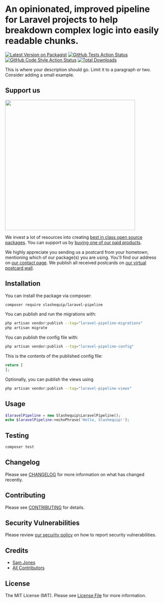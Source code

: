 # An opinionated, improved pipeline for Laravel projects to help breakdown complex logic into easily readable chunks.

[![Latest Version on Packagist](https://img.shields.io/packagist/v/slashequip/laravel-pipeline.svg?style=flat-square)](https://packagist.org/packages/slashequip/laravel-pipeline)
[![GitHub Tests Action Status](https://img.shields.io/github/workflow/status/slashequip/laravel-pipeline/run-tests?label=tests)](https://github.com/slashequip/laravel-pipeline/actions?query=workflow%3Arun-tests+branch%3Amain)
[![GitHub Code Style Action Status](https://img.shields.io/github/workflow/status/slashequip/laravel-pipeline/Check%20&%20fix%20styling?label=code%20style)](https://github.com/slashequip/laravel-pipeline/actions?query=workflow%3A"Check+%26+fix+styling"+branch%3Amain)
[![Total Downloads](https://img.shields.io/packagist/dt/slashequip/laravel-pipeline.svg?style=flat-square)](https://packagist.org/packages/slashequip/laravel-pipeline)

This is where your description should go. Limit it to a paragraph or two. Consider adding a small example.

## Support us

[<img src="https://github-ads.s3.eu-central-1.amazonaws.com/laravel-pipeline.jpg?t=1" width="419px" />](https://spatie.be/github-ad-click/laravel-pipeline)

We invest a lot of resources into creating [best in class open source packages](https://spatie.be/open-source). You can support us by [buying one of our paid products](https://spatie.be/open-source/support-us).

We highly appreciate you sending us a postcard from your hometown, mentioning which of our package(s) you are using. You'll find our address on [our contact page](https://spatie.be/about-us). We publish all received postcards on [our virtual postcard wall](https://spatie.be/open-source/postcards).

## Installation

You can install the package via composer:

```bash
composer require slashequip/laravel-pipeline
```

You can publish and run the migrations with:

```bash
php artisan vendor:publish --tag="laravel-pipeline-migrations"
php artisan migrate
```

You can publish the config file with:

```bash
php artisan vendor:publish --tag="laravel-pipeline-config"
```

This is the contents of the published config file:

```php
return [
];
```

Optionally, you can publish the views using

```bash
php artisan vendor:publish --tag="laravel-pipeline-views"
```

## Usage

```php
$laravelPipeline = new Slashequip\LaravelPipeline();
echo $laravelPipeline->echoPhrase('Hello, Slashequip!');
```

## Testing

```bash
composer test
```

## Changelog

Please see [CHANGELOG](CHANGELOG.md) for more information on what has changed recently.

## Contributing

Please see [CONTRIBUTING](.github/CONTRIBUTING.md) for details.

## Security Vulnerabilities

Please review [our security policy](../../security/policy) on how to report security vulnerabilities.

## Credits

- [Sam Jones](https://github.com/slashequip)
- [All Contributors](../../contributors)

## License

The MIT License (MIT). Please see [License File](LICENSE.md) for more information.
